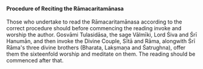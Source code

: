 #### Procedure of Reciting the Rāmacaritamānasa

Those who undertake to read the Rāmacaritamānasa according to the correct procedure should before commencing the reading invoke and worship the author. Gosvāmi Tulasidāsa, the sage Vālmīki, Lord Śiva and Śrī Hanumān, and then invoke the Divine Couple, Sītā and Rāma, alongwith Śrī Rāma's three divine brothers (Bharata, Lakṣmaṇa and Śatrughna), offer them the sixteenfold worship and meditate on them. The reading should be commenced after that.